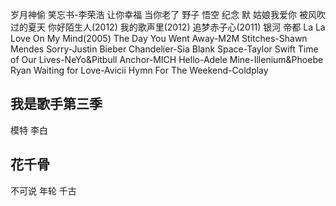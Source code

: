 岁月神偷
笑忘书-李荣浩
让你幸福
当你老了
野子
悟空
纪念
默
姑娘我爱你
被风吹过的夏天
你好陌生人(2012)
我的歌声里(2012)
追梦赤子心(2011)
银河
帝都
La La Love On My Mind(2005)
The Day You Went Away-M2M
Stitches-Shawn Mendes
Sorry-Justin Bieber
Chandelier-Sia
Blank Space-Taylor Swift
Time of Our Lives-NeYo&Pitbull
Anchor-MICH
Hello-Adele
Mine-Illenium&Phoebe Ryan
Waiting for Love-Avicii
Hymn For The Weekend-Coldplay
## 我是歌手第三季
模特
李白
## 花千骨
不可说
年轮
千古